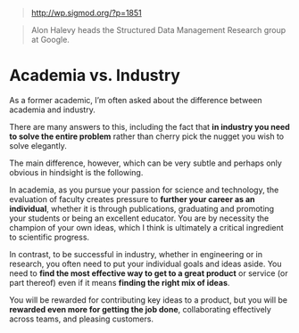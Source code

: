 > http://wp.sigmod.org/?p=1851

> Alon Halevy heads the Structured Data Management Research group at Google. 

# Academia vs. Industry

As a former academic, I’m often asked about the difference between academia and industry. 

There are many answers to this, including the fact that **in industry you need to solve the entire problem** rather than cherry pick the nugget you wish to solve elegantly. 

The main difference, however, which can be very subtle and perhaps only obvious in hindsight is the following. 

In academia, as you pursue your passion for science and technology, the evaluation of faculty creates pressure to **further your career as an individual**, whether it is through publications, graduating and promoting your students or being an excellent educator. You are by necessity the champion of your own ideas, which I think is ultimately a critical ingredient to scientific progress.

In contrast, to be successful in industry, whether in engineering or in research, you often need to put your individual goals and ideas aside. You need to **find the most effective way to get to a great product** or service (or part thereof) even if it means **finding the right mix of ideas**. 

You will be rewarded for contributing key ideas to a product, but you will be **rewarded even more for getting the job done**, collaborating effectively across teams, and pleasing customers. 

